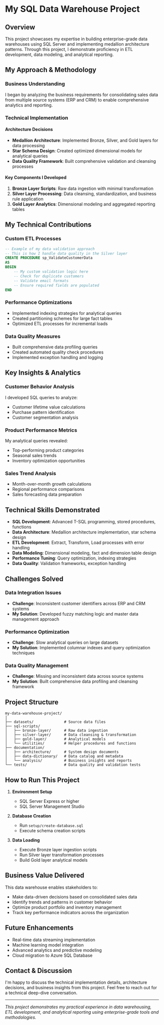 # My SQL Data Warehouse Project

## Overview
This project showcases my expertise in building enterprise-grade data warehouses using SQL Server and implementing medallion architecture patterns. Through this project, I demonstrate proficiency in ETL development, data modeling, and analytical reporting.

## My Approach & Methodology

### Business Understanding
I began by analyzing the business requirements for consolidating sales data from multiple source systems (ERP and CRM) to enable comprehensive analytics and reporting.

### Technical Implementation

#### Architecture Decisions
- **Medallion Architecture**: Implemented Bronze, Silver, and Gold layers for data processing
- **Star Schema Design**: Created optimized dimensional models for analytical queries
- **Data Quality Framework**: Built comprehensive validation and cleansing processes

#### Key Components I Developed
1. **Bronze Layer Scripts**: Raw data ingestion with minimal transformation
2. **Silver Layer Processing**: Data cleansing, standardization, and business rule application
3. **Gold Layer Analytics**: Dimensional modeling and aggregated reporting tables

## My Technical Contributions

### Custom ETL Processes
```sql
-- Example of my data validation approach
-- This is how I handle data quality in the Silver layer
CREATE PROCEDURE sp_ValidateCustomerData
AS
BEGIN
    -- My custom validation logic here
    -- Check for duplicate customers
    -- Validate email formats
    -- Ensure required fields are populated
END
```

### Performance Optimizations
- Implemented indexing strategies for analytical queries
- Created partitioning schemes for large fact tables
- Optimized ETL processes for incremental loads

### Data Quality Measures
- Built comprehensive data profiling queries
- Created automated quality check procedures
- Implemented exception handling and logging

## Key Insights & Analytics

### Customer Behavior Analysis
I developed SQL queries to analyze:
- Customer lifetime value calculations
- Purchase pattern identification
- Customer segmentation analysis

### Product Performance Metrics
My analytical queries revealed:
- Top-performing product categories
- Seasonal sales trends
- Inventory optimization opportunities

### Sales Trend Analysis
- Month-over-month growth calculations
- Regional performance comparisons
- Sales forecasting data preparation

## Technical Skills Demonstrated

- **SQL Development**: Advanced T-SQL programming, stored procedures, functions
- **Data Architecture**: Medallion architecture implementation, star schema design
- **ETL Development**: Extract, Transform, Load processes with error handling
- **Data Modeling**: Dimensional modeling, fact and dimension table design
- **Performance Tuning**: Query optimization, indexing strategies
- **Data Quality**: Validation frameworks, exception handling

## Challenges Solved

### Data Integration Issues
- **Challenge**: Inconsistent customer identifiers across ERP and CRM systems
- **My Solution**: Developed fuzzy matching logic and master data management approach

### Performance Optimization
- **Challenge**: Slow analytical queries on large datasets
- **My Solution**: Implemented columnar indexes and query optimization techniques

### Data Quality Management
- **Challenge**: Missing and inconsistent data across source systems
- **My Solution**: Built comprehensive data profiling and cleansing framework

## Project Structure

```
my-data-warehouse-project/
│
├── datasets/              # Source data files
├── sql-scripts/
│   ├── bronze-layer/      # Raw data ingestion
│   ├── silver-layer/      # Data cleansing & transformation
│   ├── gold-layer/        # Analytical models
│   └── utilities/         # Helper procedures and functions
├── documentation/
│   ├── architecture/      # System design documents
│   ├── data-dictionary/   # Data catalog and metadata
│   └── analysis/          # Business insights and reports
└── tests/                 # Data quality and validation tests
```

## How to Run This Project

1. **Environment Setup**
   - SQL Server Express or higher
   - SQL Server Management Studio
   
2. **Database Creation**
   - Run `setup/create-database.sql`
   - Execute schema creation scripts
   
3. **Data Loading**
   - Execute Bronze layer ingestion scripts
   - Run Silver layer transformation processes
   - Build Gold layer analytical models

## Business Value Delivered

This data warehouse enables stakeholders to:
- Make data-driven decisions based on consolidated sales data
- Identify trends and patterns in customer behavior
- Optimize product portfolio and inventory management
- Track key performance indicators across the organization

## Future Enhancements

- Real-time data streaming implementation
- Machine learning model integration
- Advanced analytics and predictive modeling
- Cloud migration to Azure SQL Database

## Contact & Discussion

I'm happy to discuss the technical implementation details, architecture decisions, and business insights from this project. Feel free to reach out for a technical deep-dive conversation.

---

*This project demonstrates my practical experience in data warehousing, ETL development, and analytical reporting using enterprise-grade tools and methodologies.*
